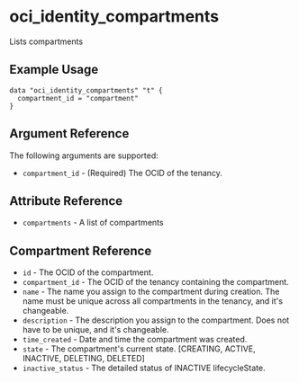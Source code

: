 # oci\_identity\_compartments

Lists compartments

## Example Usage

```
data "oci_identity_compartments" "t" {
  compartment_id = "compartment"
}
```

## Argument Reference

The following arguments are supported:

* `compartment_id` - (Required) The OCID of the tenancy.

## Attribute Reference
* `compartments` - A list of compartments

## Compartment Reference
* `id` - The OCID of the compartment.
* `compartment_id` - The OCID of the tenancy containing the compartment.
* `name` - The name you assign to the compartment during creation. The name must be unique across all compartments in the tenancy, and it's changeable.
* `description` - The description you assign to the compartment. Does not have to be unique, and it's changeable.
* `time_created` - Date and time the compartment was created.
* `state` - The compartment's current state. [CREATING, ACTIVE, INACTIVE, DELETING, DELETED]
* `inactive_status` - The detailed status of INACTIVE lifecycleState.
